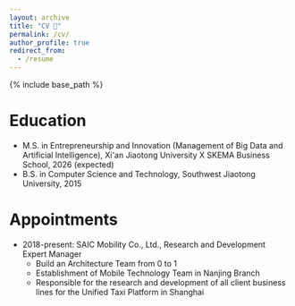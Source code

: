 ```yaml
---
layout: archive
title: "CV 🤵"
permalink: /cv/
author_profile: true
redirect_from:
  - /resume
---
```


{% include base_path %}

Education
======
* M.S. in Entrepreneurship and Innovation (Management of Big Data and Artificial Intelligence), Xi'an Jiaotong University X SKEMA Business School, 2026 (expected)
* B.S. in Computer Science and Technology, Southwest Jiaotong University, 2015

Appointments
======
* 2018-present: SAIC Mobility Co., Ltd., Research and Development Expert Manager
  * Build an Architecture Team from 0 to 1
  * Establishment of Mobile Technology Team in Nanjing Branch
  * Responsible for the research and development of all client business lines for the Unified Taxi Platform in Shanghai

